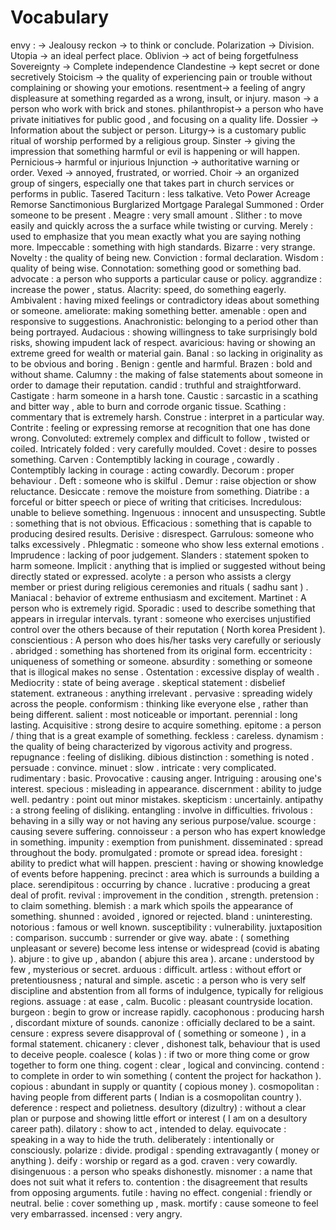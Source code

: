 # Vocabulary

envy : → Jealousy 
reckon → to think or conclude. 
Polarization → Division.
Utopia → an ideal perfect place. 
Oblivion → act of being forgetfulness 
Sovereignty → Complete independence 
Clandestine → kept secret or done secretively 
Stoicism → the quality of experiencing pain or trouble without complaining or showing your emotions. 
resentment→ a feeling of angry displeasure at something regarded as a wrong, insult, or injury.
mason → a person who work with brick and stones. 
philanthropist→ a person who have private initiatives for public good , and focusing on a quality life.
Dossier → Information about the subject or person. 
Liturgy→ is a customary public ritual of worship performed by a religious group. 
Sinster → giving the impression that something harmful or evil is happening or will happen.
Pernicious→ harmful or injurious 
Injunction → authoritative warning or order.
Vexed → annoyed, frustrated, or worried.
Choir → an organized group of singers, especially one that takes part in church services or performs in public.
Tasered 
Taciturn : less talkative. 
Veto Power 
Acreage 
Remorse
Sanctimonious
Burglarized
Mortgage 
Paralegal 
Summoned : Order someone to be present . 
Meagre : very small amount . 
Slither : to move easily and quickly across the a surface while twisting or curving. 
Merely : used to emphasize that you mean exactly what you are saying nothing more. 
Impeccable : something with high standards. 
Bizarre : very strange.
Novelty : the quality of being new. 
Conviction : formal declaration.
Wisdom : quality of being wise. 
Connotation: something good or something bad.
advocate : a person who supports a particular  cause or policy.
aggrandize : increase the power , status.
Alacrity: speed, do something eagerly.
Ambivalent : having mixed feelings or contradictory ideas about something or someone.
ameliorate: making something better.
amenable : open and responsive to suggestions.
Anachronistic: belonging to a period other than being portrayed.
Audacious : showing willingness to take surprisingly bold risks, showing impudent lack of respect.
avaricious: having or showing an extreme greed for wealth or material gain. 
Banal : so lacking in originality as to be obvious and boring .
Benign : gentle and harmful.
Brazen : bold and without shame.
Calumny : the making of false statements about someone in order to damage their reputation.
candid : truthful and straightforward.
Castigate : harm someone in a harsh tone.
Caustic : sarcastic in a scathing and bitter way , able to burn and corrode organic tissue.
Scathing : commentary that is extremely harsh.
Construe : interpret in a particular way.
Contrite : feeling or expressing remorse at recognition that one has done wrong.
Convoluted: extremely complex and difficult to follow , twisted or coiled.
Intricately folded : very carefully moulded.
Covet : desire to posses something.
Carven : Contemptibly lacking in courage , cowardly . 
Contemptibly lacking in courage : acting cowardly.
Decorum : proper behaviour .
Deft : someone who is skilful .
Demur : raise objection or show reluctance.
Desiccate : remove the moisture from something.
Diatribe : a forceful or bitter speech or piece of writing that criticises.
Incredulous: unable to believe something.
Ingenuous : innocent and unsuspecting.
Subtle : something that is not obvious. 
Efficacious : something that is capable to producing desired results.
Derisive : disrespect.
Garrulous: someone who talks excessively .
Phlegmatic : someone who show less external emotions .
Imprudence : lacking of poor judgement.
Slanders : statement spoken to harm someone.
Implicit : anything that is implied or suggested without being directly stated or expressed.
acolyte : a person who assists a clergy member or priest during religious ceremonies and rituals ( sadhu sant ) .
Maniacal : behavior of extreme enthusiasm and excitement. 
Martinet : A person who is extremely rigid. 
Sporadic : used to describe something that appears in irregular intervals. 
tyrant : someone who exercises unjustified control over the others because of their reputation ( North korea President ).
conscientious : A person who does his/her tasks very carefully or seriously  .
abridged : something has shortened from its original form. 
eccentricity : uniqueness of something or someone.
absurdity : something or someone that is illogical makes no sense . 
Ostentation : excessive display of wealth . 
Mediocrity : state of being average . 
skeptical statement : disbelief statement. 
extraneous : anything irrelevant .
pervasive : spreading widely across the people. 
conformism : thinking like everyone else , rather than being different. 
salient : most noticeable or important. 
perennial : long lasting. 
Acquisitive : strong desire to acquire something. 
epitome : a person  / thing that is a great example of something.
feckless : careless. 
dynamism : the quality of being characterized by vigorous activity and progress. 
repugnance : feeling of disliking. 
dibious distinction : something is noted . 
persuade : convince. 
minuet : slow . 
intricate : very complicated. 
rudimentary : basic. 
Provocative : causing anger. 
Intriguing : arousing one's interest. 
specious : misleading in appearance. 
discernment : ability to judge well. 
pedantry :  point out minor mistakes. 
skepticism : uncertainly. 
antipathy : a strong feeling of disliking. 
entangling : involve in difficulties.
frivolous : behaving in a silly way or not having any serious purpose/value. 
scourge : causing severe suffering. 
connoisseur : a person who has expert knowledge in something.
impunity : exemption from punishment. 
disseminated : spread throughout the body.
promulgated : promote or spread idea. 
foresight : ability to predict what will happen. 
prescient : having or showing knowledge of events before happening. 
precinct : area which is surrounds a building a place. 
serendipitous : occurring by chance . 
lucrative : producing a great deal of profit. 
revival : improvement in the condition , strength. 
pretension : to claim something. 
blemish : a mark which spoils the appearance of something.
shunned : avoided , ignored or rejected. 
bland : uninteresting. 
notorious : famous or well known. 
susceptibility : vulnerability. 
juxtaposition : comparison. 
succumb : surrender or give way. 
abate : ( something unpleasant or severe) become less intense or widespread (covid is abating ).
abjure : to give up  , abandon ( abjure this area ). 
arcane : understood by few , mysterious or secret. 
arduous : difficult. 
artless : without effort or pretentiousness ; natural and simple. 
ascetic : a person who is very self discipline and abstention from all forms of indulgence, typically for religious regions. 
assuage : at ease , calm. 
Bucolic : pleasant countryside location. 
burgeon : begin to grow or increase rapidly. 
cacophonous : producing harsh , discordant mixture of sounds.
canonize : officially declared to be a saint. 
censure : express severe disapproval of ( something or someone ) , in a formal statement. 
chicanery : clever , dishonest talk, behaviour that is used to deceive people. 
coalesce ( kolas ) : if two or more thing come or grow together to form one thing. 
cogent : clear , logical and convincing. 
contend : to complete in order to win something ( content the project for hackathon ).
copious : abundant in supply or quantity ( copious money ).
cosmopolitan : having people from different parts ( Indian is a cosmopolitan country ).
deference : respect and polietness.
desultory (dizultry) : without a clear plan or purpose and showing little effort or interest ( I am on a desultory career path).
dilatory : show to act , intended to delay. 
equivocate : speaking in a way to hide the truth. 
deliberately : intentionally or consciously. 
polarize : divide. 
prodigal : spending extravagantly ( money or anything ). 
deify : worship or regard as a god. 
craven : very cowardly. 
disingenuous : a person who speaks dishonestly. 
misnomer : a name that does not suit what it refers to. 
contention : the disagreement that results from opposing arguments. 
futile : having no effect. 
congenial : friendly or neutral. 
belie : cover something up , mask.
mortify : cause someone to feel very embarrassed. 
incensed : very angry.





























